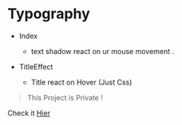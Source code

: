 # Typography

- Index

  - text shadow react on ur mouse movement .

- TitleEffect
  - Title react on Hover (Just Css)

> This Project is Private !

Check it [Hier](https://aliho3ein.github.io/taypography-rc/) 
